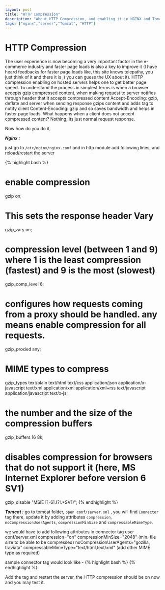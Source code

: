 ```yaml
---
layout: post
title: "HTTP Compression"
description: "About HTTP Compression, and enabling it in NGINX and Tomcat servers"
tags: ["nginx","server","Tomcat", "HTTP"]
---
```

HTTP Compression
=============================

The user experience is now becoming a very important factor in the e-commerce industry and faster page loads is also a key to improve it (I have heard feedbacks for faster page loads like, this site knows telepathy, you just think of it and there it is ;) you can guess the UX about it). HTTP compression enabling on hosted servers helps one to get better page speed. To understand the process in simplest terms is when a browser accepts gzip compressed content, when making request to server notifies through header that it accepts compressed content Accept-Encoding: gzip, deflate and server when sending response gzips content and adds tag to notify client Content-Encoding: gzip and so saves bandwidth and helps in faster page loads. What happens when a client does not accept compressed content? Nothing, its just normal request response.

Now how do you do it,

***Nginx :***

just go to ` /etc/nginx/nginx.conf `
and in http module add following lines, and reload/restart the server

{% highlight bash %}
# enable compression
gzip  on;
# This sets the response header Vary
gzip_vary on;
# compression level (between 1 and 9) where 1 is the least compression (fastest) and 9 is the most (slowest)
gzip_comp_level 6;
# configures how requests coming from a proxy should be handled. any means enable compression for all requests.
gzip_proxied any;
# MIME types to compress
gzip_types text/plain text/html text/css application/json application/x-javascript text/xml application/xml application/xml+rss text/javascript application/javascript text/x-js;
# the number and the size of the compression buffers
gzip_buffers 16 8k;
# disables compression for browsers that do not support it (here, MS Internet Explorer before version 6 SV1)
gzip_disable "MSIE [1-6]\.(?!.*SV1)";
{% endhighlight %}

***Tomcat :***
go to tomcat folder, `open conf/server.xml` , you will find `Connector` tag there, update it by adding attributes `compression`, `noCompressionUserAgents`, `compressionMinSize` and `compressableMimeType`. 

we would have to add following attributes in connector tag user conf/server.xml
compression="on"
compressionMinSize="2048" (min. file size to be able to be compressed)
noCompressionUserAgents="gozilla, traviata"
compressableMimeType="text/html,text/xml" (add other MIME type as required)

sample connector tag would look like -
{% highlight bash %}
<Connector port="8080" protocol="HTTP/1.1"
               connectionTimeout="20000"
               redirectPort="8443"
                compression="on"
                compressionMinSize="2048"
                noCompressionUserAgents="gozilla, traviata"
                compressableMimeType="text/html,text/xml" />
{% endhighlight %}

Add the tag and restart the server, the HTTP compression should be on now and you may test it.


